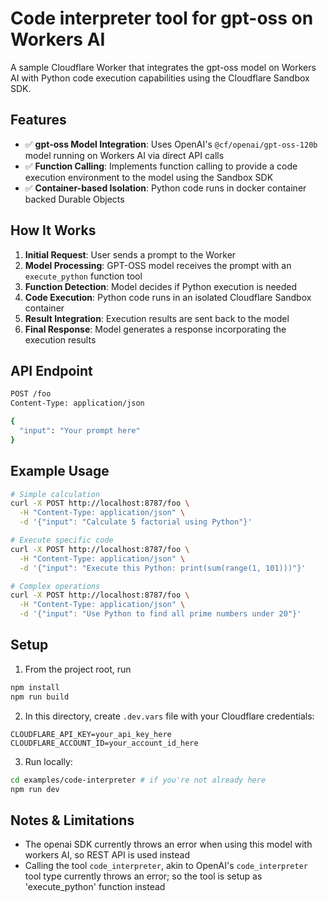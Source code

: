 # Code interpreter tool for gpt-oss on Workers AI

A sample Cloudflare Worker that integrates the gpt-oss model on Workers AI with Python code execution capabilities using the Cloudflare Sandbox SDK.

## Features

- ✅ **gpt-oss Model Integration**: Uses OpenAI's `@cf/openai/gpt-oss-120b` model running on Workers AI via direct API calls
- ✅ **Function Calling**: Implements function calling to provide a code execution environment to the model using the Sandbox SDK
- ✅ **Container-based Isolation**: Python code runs in docker container backed Durable Objects

## How It Works

1. **Initial Request**: User sends a prompt to the Worker
2. **Model Processing**: GPT-OSS model receives the prompt with an `execute_python` function tool
3. **Function Detection**: Model decides if Python execution is needed
4. **Code Execution**: Python code runs in an isolated Cloudflare Sandbox container
5. **Result Integration**: Execution results are sent back to the model
6. **Final Response**: Model generates a response incorporating the execution results

## API Endpoint

```bash
POST /foo
Content-Type: application/json

{
  "input": "Your prompt here"
}
```

## Example Usage

```bash
# Simple calculation
curl -X POST http://localhost:8787/foo \
  -H "Content-Type: application/json" \
  -d '{"input": "Calculate 5 factorial using Python"}'

# Execute specific code
curl -X POST http://localhost:8787/foo \
  -H "Content-Type: application/json" \
  -d '{"input": "Execute this Python: print(sum(range(1, 101)))"}'

# Complex operations
curl -X POST http://localhost:8787/foo \
  -H "Content-Type: application/json" \
  -d '{"input": "Use Python to find all prime numbers under 20"}'
```

## Setup

1. From the project root, run

```bash
npm install
npm run build
```

2. In this directory, create `.dev.vars` file with your Cloudflare credentials:

```
CLOUDFLARE_API_KEY=your_api_key_here
CLOUDFLARE_ACCOUNT_ID=your_account_id_here
```

3. Run locally:

```bash
cd examples/code-interpreter # if you're not already here
npm run dev
```

## Notes & Limitations

- The openai SDK currently throws an error when using this model with workers AI, so REST API is used instead
- Calling the tool `code_interpreter`, akin to OpenAI's `code_interpreter` tool type currently throws an error; so the tool is setup as 'execute_python' function instead
